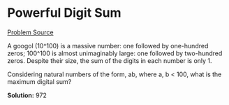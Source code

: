 # Powerful Digit Sum

[Problem Source](https://projecteuler.net/problem=56)

A googol (10^100) is a massive number: one followed by one-hundred zeros; 
100^100 is almost unimaginably large: one followed by two-hundred zeros. Despite 
their size, the sum of the digits in each number is only 1.

Considering natural numbers of the form, ab, where a, b < 100, what is the maximum digital sum?

**Solution:** 972